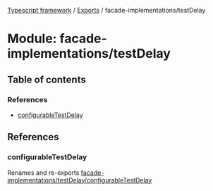 [Typescript framework](../index.md) / [Exports](../modules.md) / facade-implementations/testDelay

# Module: facade-implementations/testDelay

## Table of contents

### References

- [configurableTestDelay](facade_implementations_testDelay.md#configurabletestdelay)

## References

### configurableTestDelay

Renames and re-exports [facade-implementations/testDelay/configurableTestDelay](facade_implementations_testDelay_configurableTestDelay.md)
